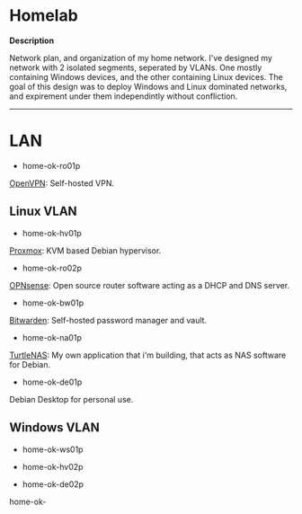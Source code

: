 # Homelab

**Description**

Network plan, and organization of my home network. I've designed my network with 2 isolated segments, seperated by VLANs. One mostly containing Windows devices, and the other containing Linux devices. The goal of this design was to deploy Windows and Linux dominated networks, and expirement under them independintly without confliction.

______________________________________________________________________________________________________________________________________________________________________________

# LAN

* home-ok-ro01p

[OpenVPN](https://github.com/OpenVPN/openvpn): Self-hosted VPN.


## Linux VLAN

* home-ok-hv01p

[Proxmox](https://www.proxmox.com/en/): KVM based Debian hypervisor. 

* home-ok-ro02p

[OPNsense](https://opnsense.org/): Open source router software acting as a DHCP and DNS server.

* home-ok-bw01p

[Bitwarden](https://github.com/bitwarden/server): Self-hosted password manager and vault.

* home-ok-na01p

[TurtleNAS](https://github.com/allenc125789/TurtleNAS): My own application that i'm building, that acts as NAS software for Debian.

* home-ok-de01p

Debian Desktop for personal use.


## Windows VLAN

* home-ok-ws01p

* home-ok-hv02p

* home-ok-de02p

home-ok-


